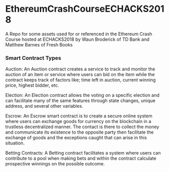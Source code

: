 <h1>EthereumCrashCourseECHACKS2018</h1>
A Repo for some assets used for or referenced in the Ethereum Crash Course hosted at ECHACKS2018 by Waun Broderick of TD Bank and Matthew Barnes of Fresh Books


<h3>Smart Contract Types</h3>

Auction:
An Auction contract creates a service to track and monitor the auction of an item or service where users can bid on the item while the contract keeps track of factors like; time left in auction, current winning price, highest bidder, etc.

Election:
An Election contract allows the voting on a specific election and can facilitate many of the same features through state changes, unique address, and several other variables.

Escrow:
An Escrow smart contract is to create a secure online system where users can exchange goods for currency on the blockchain in a trustless decentralized manner. The contact is there to collect the money and communicate its existence to the opposite party then facilitate the exchange of goods and the exceptions caught that can arise in this situation.

Betting Contracts:
A Betting contract facilitates a system where users can contribute to a pool when making bets and within the contract calculate prospective winnings on the possible outcome.

